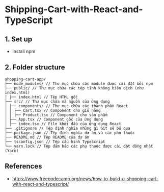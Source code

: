 # Shipping-Cart-with-React-and-TypeScript

## 1. Set up
- Install npm

## 2. Folder structure 
```
shopping-cart-app/
├── node_modules/ // Thư mục chứa các module được cài đặt bởi npm
├── public/ // Thư mục chứa các tệp tĩnh không biên dịch (như index.html)
│ ├── index.html // Tệp HTML gốc
├── src/ // Thư mục chứa mã nguồn của ứng dụng
│ ├── components/ // Thư mục chứa các thành phần React
│ │ ├── Cart.tsx // Component cho giỏ hàng
│ │ ├── Product.tsx // Component cho sản phẩm
│ ├── App.tsx // Component gốc của ứng dụng
│ ├── index.tsx // File khởi đầu của ứng dụng React
├── .gitignore // Tệp định nghĩa những gì Git sẽ bỏ qua
├── package.json // Tệp định nghĩa dự án và các phụ thuộc
├── README.md // Tệp README của dự án
├── tsconfig.json // Tệp cấu hình TypeScript
└── yarn.lock // Tệp đảm bảo các phụ thuộc được cài đặt đồng nhất (Yarn)
```

## References
- https://www.freecodecamp.org/news/how-to-build-a-shopping-cart-with-react-and-typescript/
